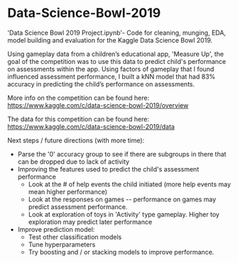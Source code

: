 # Data-Science-Bowl-2019
'Data Science Bowl 2019 Project.ipynb'- Code for cleaning, munging, EDA, model building and evaluation for the Kaggle Data Science Bowl 2019.  

Using gameplay data from a children’s educational app, 'Measure Up', the goal of the competition was to use this data to predict child's performance on assessments within the app.  Using factors of gameplay that I found influenced assessment performance, I built a kNN model that had 83% accuracy in predicting the child’s performance on assessments.  

More info on the competition can be found here: 
https://www.kaggle.com/c/data-science-bowl-2019/overview

The data for this competition can be found here:
https://www.kaggle.com/c/data-science-bowl-2019/data


Next steps / future directions (with more time):
- Parse the '0' accuracy group to see if there are subgroups in there that can be dropped due to lack of activity
- Improving the features used to predict the child's assessment performance
    - Look at the # of help events the child initiated (more help events may mean higher performance)
    - Look at the responses on games -- performance on games may predict assessment performance.
    - Look at exploration of toys in 'Activity' type gameplay.  Higher toy exploration may predict later performance
- Improve prediction model:
    - Test other classification models
    - Tune hyperparameters
    - Try boosting and / or stacking models to improve performance. 
    
    


